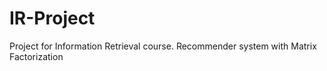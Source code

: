 # IR-Project
Project for Information Retrieval course. Recommender system with Matrix Factorization
